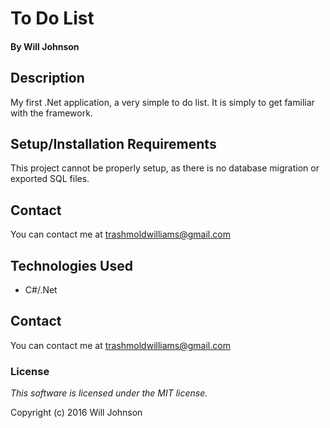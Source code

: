 # To Do List

#### By Will Johnson

## Description

My first .Net application, a very simple to do list. It is simply to get familiar with the framework.

## Setup/Installation Requirements

This project cannot be properly setup, as there is no database migration or exported SQL files.

## Contact
You can contact me at trashmoldwilliams@gmail.com

## Technologies Used

* C#/.Net

## Contact
You can contact me at trashmoldwilliams@gmail.com

### License

*This software is licensed under the MIT license.*

Copyright (c) 2016 Will Johnson
